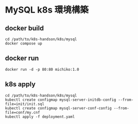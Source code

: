 # MySQL k8s 環境構築

## docker build

```
cd /path/to/k8s-handson/k8s/mysql
docker compose up
```

## docker run

```
docker run -d -p 80:80 michiko:1.0
```

## k8s apply

```
cd /path/to/k8s-handson/k8s/mysql
kubectl create configmap mysql-server-initdb-config --from-file=init/init.sql
kubectl create configmap mysql-server-conf-config --from-file=conf/my.cnf
kubectl apply -f deployment.yaml
```
